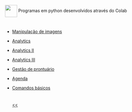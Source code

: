 <img align="center" heigt="30" width="40" src="https://cdn.jsdelivr.net/gh/devicons/devicon/icons/python/python-original.svg" /> 
Programas em python desenvolvidos através do Colab

#

- [Manipulação de imagens](Manipulação_de_imagens.ipynb)
- [Analytics](Analytics.ipynb)
- [Analytics II](Analytics_II.ipynb)
- [Analytics III](Analytics_III.ipynb)
- [Gestão de prontuário](https://github.com/gihcout/python/blob/main/Gest%C3%A3o%20de%20prontu%C3%A1rio.ipynb)
- [Agenda](Agenda.ipynb)
- [Comandos básicos](https://github.com/gihcout/python/blob/main/Comandos%20b%C3%A1sicos.ipynb)

  #

  [<<](https://github.com/gihcout/gihcout/blob/main/README.md)
